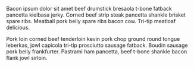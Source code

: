 Bacon ipsum dolor sit amet beef drumstick bresaola t-bone
fatback pancetta kielbasa jerky. Corned beef strip steak
pancetta shankle brisket spare ribs. Meatball pork belly
spare ribs bacon cow. Tri-tip meatloaf delicious.

Pork loin corned beef tenderloin kevin pork chop ground
round tongue leberkas, jowl capicola tri-tip prosciutto
sausage fatback. Boudin sausage pork belly frankfurter.
Pastrami ham pancetta, beef t-bone shankle bacon flank
jowl sirloin.
